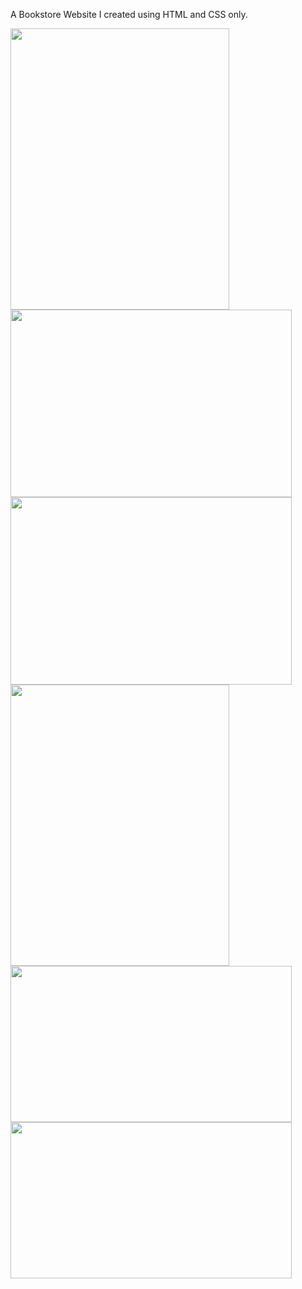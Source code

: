 A Bookstore Website I created using HTML and CSS only.

<img src="https://github.com/zeeshan2k2/Virtual-Bookstore/blob/main/Screenshots/Main-site.html.png" width="350" height="450">
<img src="https://github.com/zeeshan2k2/Virtual-Bookstore/blob/main/Screenshots/BuynowPage.html.png" width="450" height="300">
<img src="https://github.com/zeeshan2k2/Virtual-Bookstore/blob/main/Screenshots/AboutusPage.html.png" width="450" height="300">
<img src="https://github.com/zeeshan2k2/Virtual-Bookstore/blob/main/Screenshots/BooksPage.html.png" width="350" height="450">
<img src="https://github.com/zeeshan2k2/Virtual-Bookstore/blob/main/Screenshots/LoginPage.html.png" width="450" height="250">
<img src="https://github.com/zeeshan2k2/Virtual-Bookstore/blob/main/Screenshots/SignupPage.html.png" width="450" height="250">
